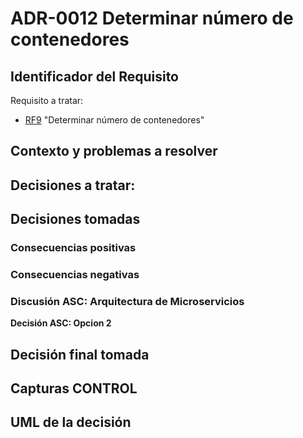 # ADR-0012 Determinar número de contenedores

## Identificador del Requisito

Requisito a tratar: 
* [RF9](../Requisitos/rf9.md) "Determinar número de contenedores"


## Contexto y problemas a resolver



## Decisiones a tratar:





## Decisiones tomadas



### Consecuencias positivas <!-- optional -->



### Consecuencias negativas <!-- optional -->


### Discusión ASC: Arquitectura de Microservicios

**Decisión ASC: Opcion 2**

## Decisión final tomada



## Capturas CONTROL 


## UML de la decisión






